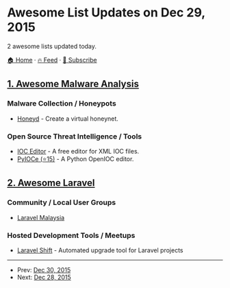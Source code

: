 # Awesome List Updates on Dec 29, 2015

2 awesome lists updated today.

[🏠 Home](/README.md) · [🔥 Feed](https://test.trackawesomelist.com/feed.xml) · [📮 Subscribe](https://trackawesomelist.us17.list-manage.com/subscribe?u=d2f0117aa829c83a63ec63c2f&id=36a103854c)



## [1. Awesome Malware Analysis](/content/rshipp/awesome-malware-analysis/README.md)

### Malware Collection / Honeypots

*   [Honeyd](http://www.honeyd.org/) - Create a virtual honeynet.

### Open Source Threat Intelligence / Tools

*   [IOC Editor](https://www.fireeye.com/services/freeware/ioc-editor.html) -
    A free editor for XML IOC files.
*   [PyIOCe (⭐15)](https://github.com/pidydx/PyIOCe) - A Python OpenIOC editor.

## [2. Awesome Laravel](/content/chiraggude/awesome-laravel/README.md)

### Community / Local User Groups

*   [Laravel Malaysia](https://www.facebook.com/groups/laravel.my/)

### Hosted Development Tools / Meetups

*   [Laravel Shift](https://laravelshift.com/) - Automated upgrade tool for Laravel projects

---

- Prev: [Dec 30, 2015](/content/2015/12/30/README.md)
- Next: [Dec 28, 2015](/content/2015/12/28/README.md)